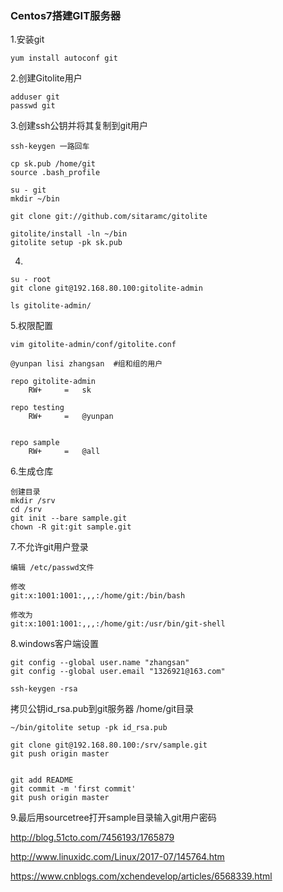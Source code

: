 ### Centos7搭建GIT服务器

1.安装git

```
yum install autoconf git
```

2.创建Gitolite用户

```
adduser git
passwd git
```

3.创建ssh公钥并将其复制到git用户

```
ssh-keygen 一路回车
```

```
cp sk.pub /home/git
source .bash_profile

su - git
mkdir ~/bin

git clone git://github.com/sitaramc/gitolite

gitolite/install -ln ~/bin
gitolite setup -pk sk.pub
```

4.

```
su - root
git clone git@192.168.80.100:gitolite-admin

```

```
ls gitolite-admin/
```

5.权限配置

```
vim gitolite-admin/conf/gitolite.conf 

@yunpan lisi zhangsan  #组和组的用户

repo gitolite-admin
    RW+     =   sk

repo testing
    RW+     =   @yunpan


repo sample
    RW+     =   @all
```

6.生成仓库

```
创建目录
mkdir /srv
cd /srv
git init --bare sample.git
chown -R git:git sample.git
```

7.不允许git用户登录

```
编辑 /etc/passwd文件

修改
git:x:1001:1001:,,,:/home/git:/bin/bash

修改为
git:x:1001:1001:,,,:/home/git:/usr/bin/git-shell
```

8.windows客户端设置

```
git config --global user.name "zhangsan"
git config --global user.email "1326921@163.com"
```

```
ssh-keygen -rsa
```

拷贝公钥id_rsa.pub到git服务器 /home/git目录

```
~/bin/gitolite setup -pk id_rsa.pub     
```

```
git clone git@192.168.80.100:/srv/sample.git 
git push origin master 


git add README 
git commit -m 'first commit'
git push origin master
```

9.最后用sourcetree打开sample目录输入git用户密码

<http://blog.51cto.com/7456193/1765879>

<http://www.linuxidc.com/Linux/2017-07/145764.htm>

<https://www.cnblogs.com/xchendevelop/articles/6568339.html>





